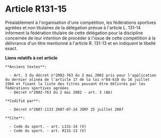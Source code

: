 # Article R131-15

Préalablement à l'organisation d'une compétition, les fédérations sportives agréées et non titulaires de la délégation prévue
à l'article L. 131-14 informent la fédération titulaire de cette délégation pour la discipline concernée de leur intention de
procéder à l'issue de cette compétition à la délivrance d'un titre mentionné à l'article R. 131-13 et en indiquent le libellé
exact.

**Liens relatifs à cet article**

	**Anciens textes**:

	  - Art. 3 du décret n°2002-763 du 2 mai 2002 pris pour l'application du dernier alinéa de l'article 17 de la loi n°84-610 du 16 juillet 1984 et fixant la liste des titres pouvant être délivrés par les fédérations sportives agréées
	  - Décret n°2002-763 du 2 mai 2002 - art. 3 (Ab)

	**Codifié par**:

	  - Décret n°2007-1133 2007-07-24 JORF 25 juillet 2007

	**Cite**:

	  - Code du sport. - art. L131-14 (V)
	  - Code du sport. - art. R131-13 (V)
